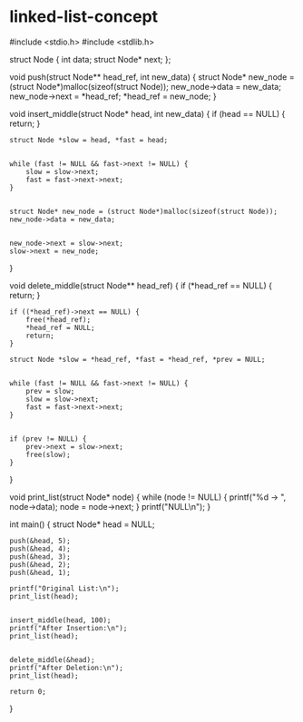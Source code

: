 # linked-list-concept


#include <stdio.h>
#include <stdlib.h>

struct Node {
    int data;
    struct Node* next;
};


void push(struct Node** head_ref, int new_data) {
    struct Node* new_node = (struct Node*)malloc(sizeof(struct Node));
    new_node->data = new_data;
    new_node->next = *head_ref;
    *head_ref = new_node;
}



void insert_middle(struct Node* head, int new_data) {
    if (head == NULL) {
        return;
    }

    struct Node *slow = head, *fast = head;

    
    while (fast != NULL && fast->next != NULL) {
        slow = slow->next;
        fast = fast->next->next;
    }


    struct Node* new_node = (struct Node*)malloc(sizeof(struct Node));
    new_node->data = new_data;

  
    new_node->next = slow->next;
    slow->next = new_node;
}


void delete_middle(struct Node** head_ref) {
    if (*head_ref == NULL) {
        return;
    }

    if ((*head_ref)->next == NULL) {
        free(*head_ref);
        *head_ref = NULL;
        return;
    }

    struct Node *slow = *head_ref, *fast = *head_ref, *prev = NULL;

    
    while (fast != NULL && fast->next != NULL) {
        prev = slow;
        slow = slow->next;
        fast = fast->next->next;
    }

 
    if (prev != NULL) {
        prev->next = slow->next;
        free(slow);
    }
}


void print_list(struct Node* node) {
    while (node != NULL) {
        printf("%d -> ", node->data);
        node = node->next;
    }
    printf("NULL\n");
}


int main() {
    struct Node* head = NULL;

   
    push(&head, 5);
    push(&head, 4);
    push(&head, 3);
    push(&head, 2);
    push(&head, 1);

    printf("Original List:\n");
    print_list(head);

   
    insert_middle(head, 100);
    printf("After Insertion:\n");
    print_list(head);

   
    delete_middle(&head);
    printf("After Deletion:\n");
    print_list(head);

    return 0;
}
